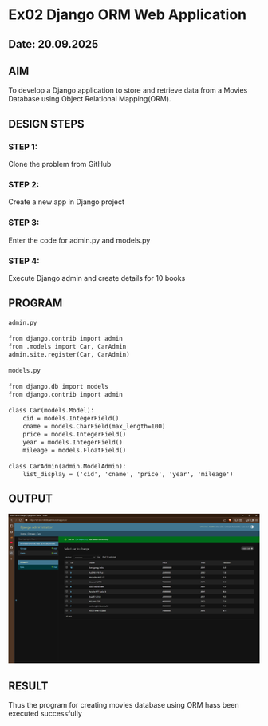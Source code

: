 # Ex02 Django ORM Web Application
## Date: 20.09.2025

## AIM
To develop a Django application to store and retrieve data from a Movies Database using Object Relational Mapping(ORM).

## DESIGN STEPS

### STEP 1:
Clone the problem from GitHub

### STEP 2:
Create a new app in Django project

### STEP 3:
Enter the code for admin.py and models.py

### STEP 4:
Execute Django admin and create details for 10 books

## PROGRAM
~~~
admin.py

from django.contrib import admin
from .models import Car, CarAdmin
admin.site.register(Car, CarAdmin)

models.py

from django.db import models
from django.contrib import admin

class Car(models.Model):
    cid = models.IntegerField()
    cname = models.CharField(max_length=100)
    price = models.IntegerField()
    year = models.IntegerField()
    mileage = models.FloatField()

class CarAdmin(admin.ModelAdmin):
    list_display = ('cid', 'cname', 'price', 'year', 'mileage')

~~~
## OUTPUT
![alt text](<Screenshot 2025-09-20 142114.png>)

## RESULT
Thus the program for creating movies database using ORM hass been executed successfully
